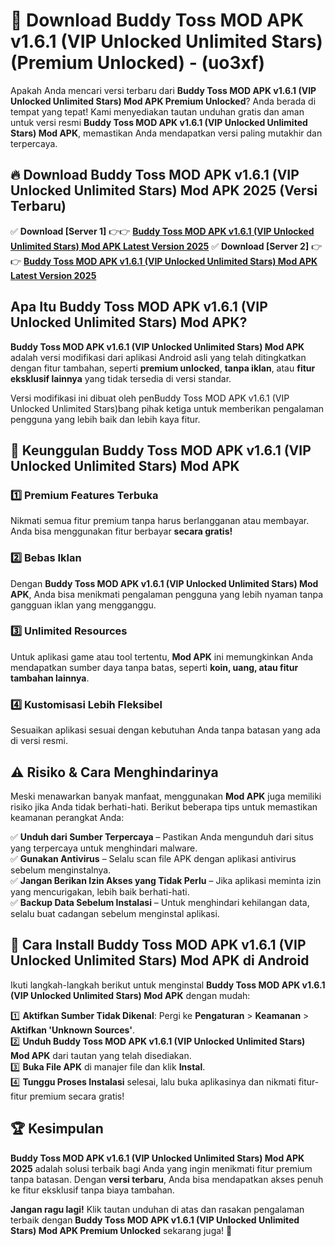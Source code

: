 

# 🎯 Download Buddy Toss MOD APK v1.6.1 (VIP Unlocked Unlimited Stars) (Premium Unlocked) -  (uo3xf) 

Apakah Anda mencari versi terbaru dari **Buddy Toss MOD APK v1.6.1 (VIP Unlocked Unlimited Stars) Mod APK Premium Unlocked**? Anda berada di tempat yang tepat! Kami menyediakan tautan unduhan gratis dan aman untuk versi resmi **Buddy Toss MOD APK v1.6.1 (VIP Unlocked Unlimited Stars) Mod APK**, memastikan Anda mendapatkan versi paling mutakhir dan terpercaya.

## 🔥 Download Buddy Toss MOD APK v1.6.1 (VIP Unlocked Unlimited Stars) Mod APK 2025 (Versi Terbaru)

✅ **Download [Server 1]** 👉👉 [**Buddy Toss MOD APK v1.6.1 (VIP Unlocked Unlimited Stars) Mod APK Latest Version 2025**](https://apkcomod.com?title=Buddy_Toss_MOD_APK_v1.6.1_(VIP_Unlocked_Unlimited_Stars))  
✅ **Download [Server 2]** 👉👉 [**Buddy Toss MOD APK v1.6.1 (VIP Unlocked Unlimited Stars) Mod APK Latest Version 2025**](https://apkcomod.com?title=Buddy_Toss_MOD_APK_v1.6.1_(VIP_Unlocked_Unlimited_Stars))  

## Apa Itu Buddy Toss MOD APK v1.6.1 (VIP Unlocked Unlimited Stars) Mod APK?

**Buddy Toss MOD APK v1.6.1 (VIP Unlocked Unlimited Stars) Mod APK** adalah versi modifikasi dari aplikasi Android asli yang telah ditingkatkan dengan fitur tambahan, seperti **premium unlocked**, **tanpa iklan**, atau **fitur eksklusif lainnya** yang tidak tersedia di versi standar.

Versi modifikasi ini dibuat oleh penBuddy Toss MOD APK v1.6.1 (VIP Unlocked Unlimited Stars)bang pihak ketiga untuk memberikan pengalaman pengguna yang lebih baik dan lebih kaya fitur.

## 🎯 Keunggulan Buddy Toss MOD APK v1.6.1 (VIP Unlocked Unlimited Stars) Mod APK

### 1️⃣ Premium Features Terbuka
Nikmati semua fitur premium tanpa harus berlangganan atau membayar. Anda bisa menggunakan fitur berbayar **secara gratis!**

### 2️⃣ Bebas Iklan
Dengan **Buddy Toss MOD APK v1.6.1 (VIP Unlocked Unlimited Stars) Mod APK**, Anda bisa menikmati pengalaman pengguna yang lebih nyaman tanpa gangguan iklan yang mengganggu.

### 3️⃣ Unlimited Resources
Untuk aplikasi game atau tool tertentu, **Mod APK** ini memungkinkan Anda mendapatkan sumber daya tanpa batas, seperti **koin, uang, atau fitur tambahan lainnya**.

### 4️⃣ Kustomisasi Lebih Fleksibel
Sesuaikan aplikasi sesuai dengan kebutuhan Anda tanpa batasan yang ada di versi resmi.

## ⚠️ Risiko & Cara Menghindarinya

Meski menawarkan banyak manfaat, menggunakan **Mod APK** juga memiliki risiko jika Anda tidak berhati-hati. Berikut beberapa tips untuk memastikan keamanan perangkat Anda:

✅ **Unduh dari Sumber Terpercaya** – Pastikan Anda mengunduh dari situs yang terpercaya untuk menghindari malware.  
✅ **Gunakan Antivirus** – Selalu scan file APK dengan aplikasi antivirus sebelum menginstalnya.  
✅ **Jangan Berikan Izin Akses yang Tidak Perlu** – Jika aplikasi meminta izin yang mencurigakan, lebih baik berhati-hati.  
✅ **Backup Data Sebelum Instalasi** – Untuk menghindari kehilangan data, selalu buat cadangan sebelum menginstal aplikasi.

## 📌 Cara Install Buddy Toss MOD APK v1.6.1 (VIP Unlocked Unlimited Stars) Mod APK di Android

Ikuti langkah-langkah berikut untuk menginstal **Buddy Toss MOD APK v1.6.1 (VIP Unlocked Unlimited Stars) Mod APK** dengan mudah:

1️⃣ **Aktifkan Sumber Tidak Dikenal**: Pergi ke **Pengaturan** > **Keamanan** > **Aktifkan 'Unknown Sources'**.  
2️⃣ **Unduh Buddy Toss MOD APK v1.6.1 (VIP Unlocked Unlimited Stars) Mod APK** dari tautan yang telah disediakan.  
3️⃣ **Buka File APK** di manajer file dan klik **Instal**.  
4️⃣ **Tunggu Proses Instalasi** selesai, lalu buka aplikasinya dan nikmati fitur-fitur premium secara gratis!

## 🏆 Kesimpulan

**Buddy Toss MOD APK v1.6.1 (VIP Unlocked Unlimited Stars) Mod APK 2025** adalah solusi terbaik bagi Anda yang ingin menikmati fitur premium tanpa batasan. Dengan **versi terbaru**, Anda bisa mendapatkan akses penuh ke fitur eksklusif tanpa biaya tambahan.

**Jangan ragu lagi!** Klik tautan unduhan di atas dan rasakan pengalaman terbaik dengan **Buddy Toss MOD APK v1.6.1 (VIP Unlocked Unlimited Stars) Mod APK Premium Unlocked** sekarang juga! 🚀

